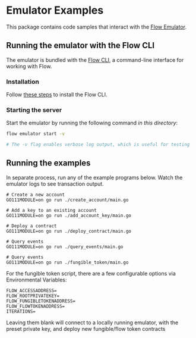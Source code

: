 # Emulator Examples

This package contains code samples that interact with the [Flow Emulator](https://github.com/onflow/flow/blob/master/docs/emulator.md).

## Running the emulator with the Flow CLI

The emulator is bundled with the [Flow CLI](https://github.com/onflow/flow/blob/master/docs/cli.md), a command-line interface for working with Flow.

### Installation

Follow [these steps](https://github.com/onflow/flow/blob/master/docs/cli.md) to install the Flow CLI.

### Starting the server

Start the emulator by running the following command _in this directory_:	

```sh
flow emulator start -v

# The -v flag enables verbose log output, which is useful for testing
```

## Running the examples

In separate process, run any of the example programs below. 
Watch the emulator logs to see transaction output.

```shell script
# Create a new account
GO111MODULE=on go run ./create_account/main.go
```

```shell script
# Add a key to an existing account
GO111MODULE=on go run ./add_account_key/main.go
```

```shell script
# Deploy a contract
GO111MODULE=on go run ./deploy_contract/main.go
```

```shell script
# Query events
GO111MODULE=on go run ./query_events/main.go
```

```shell script
# Query events
GO111MODULE=on go run ./fungible_token/main.go
```
For the fungible token script, there are a few configurable options via Environmental Variables:
```
FLOW_ACCESSADDRESS=
FLOW_ROOTPRIVATEKEY=
FLOW_FUNGIBLETOKENADDRESS=
FLOW_FLOWTOKENADDRESS=
ITERATIONS=
```
Leaving them blank will connect to a locally running emulator, with the preset private key, and deploy new fungible/flow token contracts